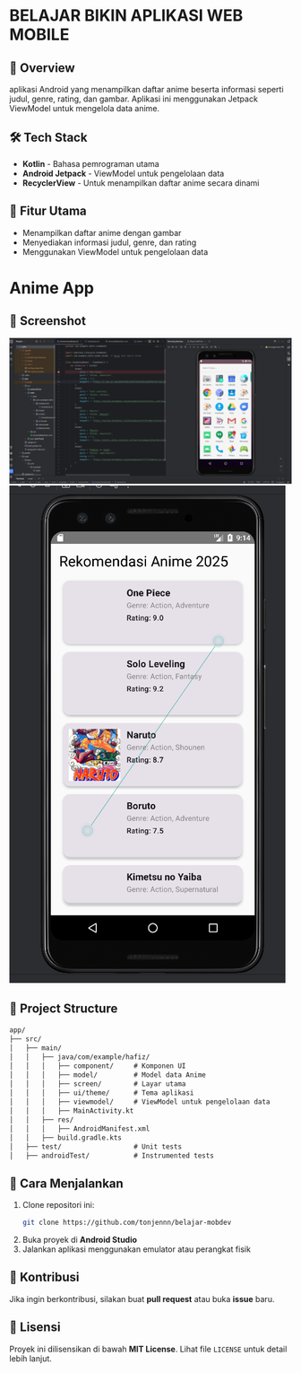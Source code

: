 # BELAJAR BIKIN APLIKASI WEB MOBILE

## 📌 Overview
aplikasi Android yang menampilkan daftar anime beserta informasi seperti judul, genre, rating, dan gambar. Aplikasi ini menggunakan Jetpack ViewModel untuk mengelola data anime.

## 🛠️ Tech Stack
- **Kotlin** - Bahasa pemrograman utama
- **Android Jetpack** - ViewModel untuk pengelolaan data
- **RecyclerView** - Untuk menampilkan daftar anime secara dinami


## 📜 Fitur Utama
- Menampilkan daftar anime dengan gambar
- Menyediakan informasi judul, genre, dan rating
- Menggunakan ViewModel untuk pengelolaan data
# Anime App

## 📸 Screenshot
![Anime App Preview](SSandroid/hasil.png)
![Anime App Preview](SSandroid/hasil2.png)

## 📂 Project Structure
```
app/
├── src/
│   ├── main/
│   │   ├── java/com/example/hafiz/
│   │   │   ├── component/     # Komponen UI
│   │   │   ├── model/         # Model data Anime
│   │   │   ├── screen/        # Layar utama
│   │   │   ├── ui/theme/      # Tema aplikasi
│   │   │   ├── viewmodel/     # ViewModel untuk pengelolaan data
│   │   │   ├── MainActivity.kt
│   │   ├── res/
│   │   │   ├── AndroidManifest.xml
│   │   ├── build.gradle.kts
│   ├── test/                  # Unit tests
│   ├── androidTest/           # Instrumented tests
```

## 🚀 Cara Menjalankan
1. Clone repositori ini:
   ```sh
   git clone https://github.com/tonjennn/belajar-mobdev
   ```
2. Buka proyek di **Android Studio**
3. Jalankan aplikasi menggunakan emulator atau perangkat fisik

## 🤝 Kontribusi
Jika ingin berkontribusi, silakan buat **pull request** atau buka **issue** baru.

## 📄 Lisensi
Proyek ini dilisensikan di bawah **MIT License**. Lihat file `LICENSE` untuk detail lebih lanjut.


